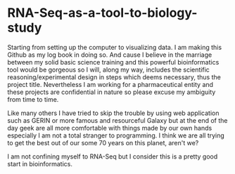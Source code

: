 # RNA-Seq-as-a-tool-to-biology-study

Starting from setting up the computer to visualizing data. I am making this Github as my log book in doing so. And cause I believe in the marriage between my solid basic science training and this powerful bioinformatics tool would be gorgeous so I will, along my way, includes the scientific reasoning/experimental design in steps which deems necessary, thus the project title. Nevertheless I am working for a pharmaceutical entity and these projects are confidential in nature so please excuse my ambiguity from time to time.

Like many others I have tried to skip the trouble by using web application such as GERIN or more famous and resourceful Galaxy but at the end of the day geek are all more comfortable with things made by our own hands especially I am not a total stranger to programming. I think we are all trying to get the best out of our some 70 years on this planet, aren't we?

I am not confining myself to RNA-Seq but I consider this is a pretty good start in bioinformatics.
